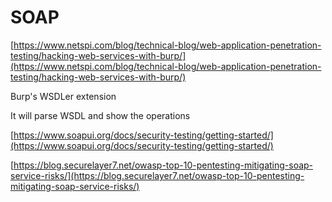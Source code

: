 # SOAP

[https://www.netspi.com/blog/technical-blog/web-application-penetration-testing/hacking-web-services-with-burp/](https://www.netspi.com/blog/technical-blog/web-application-penetration-testing/hacking-web-services-with-burp/)

Burp's WSDLer extension

It will parse WSDL and show the operations

[https://www.soapui.org/docs/security-testing/getting-started/](https://www.soapui.org/docs/security-testing/getting-started/)

[https://blog.securelayer7.net/owasp-top-10-pentesting-mitigating-soap-service-risks/](https://blog.securelayer7.net/owasp-top-10-pentesting-mitigating-soap-service-risks/)
